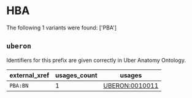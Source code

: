 # HBA

The following 1 variants were found: ['PBA']

## `uberon`

Identifiers for this prefix are given correctly in Uber Anatomy Ontology.

| external_xref   |   usages_count | usages                                                  |
|-----------------|----------------|---------------------------------------------------------|
| `PBA:BN`        |              1 | [UBERON:0010011](https://bioregistry.io/UBERON:0010011) |

